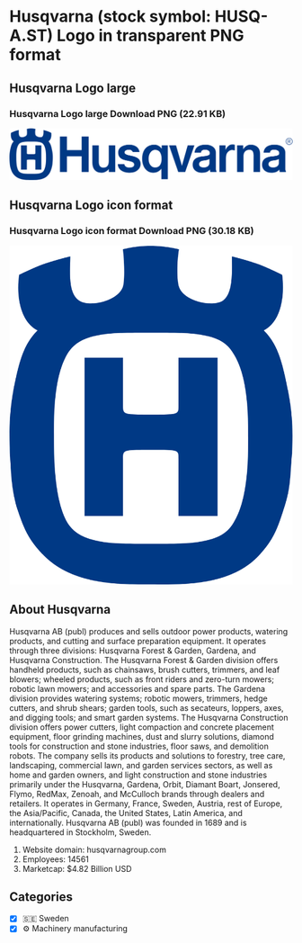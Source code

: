 # Husqvarna (stock symbol: HUSQ-A.ST) Logo in transparent PNG format

## Husqvarna Logo large

### Husqvarna Logo large Download PNG (22.91 KB)

![Husqvarna Logo large Download PNG (22.91 KB)](/img/orig/HUSQ-A.ST_BIG-5302a6b9.png)

## Husqvarna Logo icon format

### Husqvarna Logo icon format Download PNG (30.18 KB)

![Husqvarna Logo icon format Download PNG (30.18 KB)](/img/orig/HUSQ-A.ST-72bf11da.png)

## About Husqvarna

Husqvarna AB (publ) produces and sells outdoor power products, watering products, and cutting and surface preparation equipment. It operates through three divisions: Husqvarna Forest & Garden, Gardena, and Husqvarna Construction. The Husqvarna Forest & Garden division offers handheld products, such as chainsaws, brush cutters, trimmers, and leaf blowers; wheeled products, such as front riders and zero-turn mowers; robotic lawn mowers; and accessories and spare parts. The Gardena division provides watering systems; robotic mowers, trimmers, hedge cutters, and shrub shears; garden tools, such as secateurs, loppers, axes, and digging tools; and smart garden systems. The Husqvarna Construction division offers power cutters, light compaction and concrete placement equipment, floor grinding machines, dust and slurry solutions, diamond tools for construction and stone industries, floor saws, and demolition robots. The company sells its products and solutions to forestry, tree care, landscaping, commercial lawn, and garden services sectors, as well as home and garden owners, and light construction and stone industries primarily under the Husqvarna, Gardena, Orbit, Diamant Boart, Jonsered, Flymo, RedMax, Zenoah, and McCulloch brands through dealers and retailers. It operates in Germany, France, Sweden, Austria, rest of Europe, the Asia/Pacific, Canada, the United States, Latin America, and internationally. Husqvarna AB (publ) was founded in 1689 and is headquartered in Stockholm, Sweden.

1. Website domain: husqvarnagroup.com
2. Employees: 14561
3. Marketcap: $4.82 Billion USD


## Categories
- [x] 🇸🇪 Sweden
- [x] ⚙️ Machinery manufacturing
